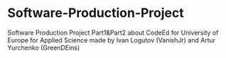# Software-Production-Project
Software Production Project Part1&Part2 about CodeEd for University of Europe for Applied Science made by Ivan Logutov (VanishJr) and Artur Yurchenko (GreenDEins)
